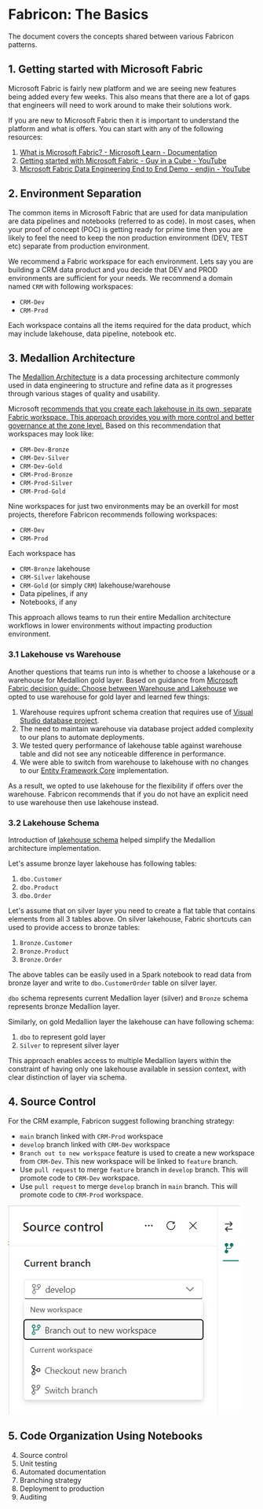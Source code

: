 # Fabricon: The Basics

The document covers the concepts shared between various Fabricon patterns.

## 1. Getting started with Microsoft Fabric

Microsoft Fabric is fairly new platform and we are seeing new features being added every few weeks. This also means that there are a lot of gaps that engineers will need to work around to make their solutions work.

If you are new to Microsoft Fabric then it is important to understand the platform and what is offers. You can start with any of the following resources:

1. [What is Microsoft Fabric? - Microsoft Learn - Documentation](https://learn.microsoft.com/en-us/fabric/get-started/microsoft-fabric-overview)
2. [Getting started with Microsoft Fabric - Guy in a Cube - YouTube](https://www.youtube.com/playlist?list=PLv2BtOtLblH1RhbtfTpp9ovi3Y-3HiRO2)
3. [Microsoft Fabric Data Engineering End to End Demo - endjin - YouTube](https://www.youtube.com/playlist?list=PLJt9xcgQpM61fxyB1aWzWCAEsHZHEZD6w)

## 2. Environment Separation

The common items in Microsoft Fabric that are used for data manipulation are data pipelines and notebooks (referred to as code). In most cases, when your proof of concept (POC) is getting ready for prime time then you are likely to feel the need to keep the non production environment (DEV, TEST etc) separate from production environment.

We recommend a Fabric workspace for each environment. Lets say you are building a CRM data product and you decide that DEV and PROD environments are sufficient for your needs. We recommend a domain named `CRM` with following workspaces:

- `CRM-Dev`
- `CRM-Prod`

Each workspace contains all the items required for the data product, which may include lakehouse, data pipeline, notebook etc.

## 3. Medallion Architecture

The [Medallion Architecture](https://www.databricks.com/glossary/medallion-architecture) is a data processing architecture commonly used in data engineering to structure and refine data as it progresses through various stages of quality and usability.

Microsoft [recommends that you create each lakehouse in its own, separate Fabric workspace. This approach provides you with more control and better governance at the zone level.](https://learn.microsoft.com/en-us/fabric/onelake/onelake-medallion-lakehouse-architecture#deployment-model) Based on this recommendation that workspaces may look like:

- `CRM-Dev-Bronze`
- `CRM-Dev-Silver`
- `CRM-Dev-Gold`
- `CRM-Prod-Bronze`
- `CRM-Prod-Silver`
- `CRM-Prod-Gold`

Nine workspaces for just two environments may be an overkill for most projects, therefore Fabricon recommends following workspaces:

- `CRM-Dev`
- `CRM-Prod`

Each workspace has

- `CRM-Bronze` lakehouse
- `CRM-Silver` lakehouse
- `CRM-Gold` (or simply `CRM`) lakehouse/warehouse
- Data pipelines, if any
- Notebooks, if any

This approach allows teams to run their entire Medallion architecture workflows in lower environments without impacting production environment.

### 3.1 Lakehouse vs Warehouse

Another questions that teams run into is whether to choose a lakehouse or a warehouse for Medallion gold layer. Based on guidance from [Microsoft Fabric decision guide: Choose between Warehouse and Lakehouse](https://learn.microsoft.com/en-us/fabric/get-started/decision-guide-lakehouse-warehouse) we opted to use warehouse for gold layer and learned few things:

1. Warehouse requires upfront schema creation that requires use of [Visual Studio database project](https://learn.microsoft.com/en-us/fabric/data-warehouse/source-control).
2. The need to maintain warehouse via database project added complexity to our plans to automate deployments.
3. We tested query performance of lakehouse table against warehouse table and did not see any noticeable difference in performance.
4. We were able to switch from warehouse to lakehouse with no changes to our [Entity Framework Core](https://learn.microsoft.com/en-us/ef/core/) implementation.

As a result, we opted to use lakehouse for the flexibility if offers over the warehouse. Fabricon recommends that if you do not have an explicit need to use warehouse then use lakehouse instead.

### 3.2 Lakehouse Schema

Introduction of [lakehouse schema](https://learn.microsoft.com/en-us/fabric/data-engineering/lakehouse-schemas) helped simplify the Medallion architecture implementation.

Let's assume bronze layer lakehouse has following tables:

1. `dbo.Customer`
2. `dbo.Product`
3. `dbo.Order`

Let's assume that on silver layer you need to create a flat table that contains elements from all 3 tables above. On silver lakehouse, Fabric shortcuts can used to provide access to bronze tables:

1. `Bronze.Customer`
2. `Bronze.Product`
3. `Bronze.Order`

The above tables can be easily used in a Spark notebook to read data from bronze layer and write to `dbo.CustomerOrder` table on silver layer.

`dbo` schema represents current Medallion layer (silver) and `Bronze` schema represents bronze Medallion layer.

Similarly, on gold Medallion layer the lakehouse can have following schema:

1. `dbo` to represent gold layer
2. `Silver` to represent silver layer

This approach enables access to multiple Medallion layers within the constraint of having only one lakehouse available in session context, with clear distinction of layer via schema.

## 4. Source Control

For the CRM example, Fabricon suggest following branching strategy:

- `main` branch linked with `CRM-Prod` workspace
- `develop` branch linked with `CRM-Dev` workspace
- `Branch out to new workspace` feature is used to create a new workspace from `CRM-Dev`. This new workspace will be linked to `feature` branch.
- Use `pull request` to merge `feature` branch in `develop` branch. This will promote code to `CRM-Dev` workspace.
- Use `pull request` to merge `develop` branch in `main` branch. This will promote code to `CRM-Prod` workspace.

![Fabric - Branch out to new workspace](../Images/git-branch-to-new-workspace.png)


## 5. Code Organization Using Notebooks



4. Source control
5. Unit testing
6. Automated documentation
7. Branching strategy
8. Deployment to production
9. Auditing